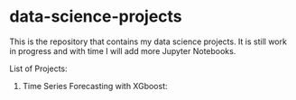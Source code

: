 # data-science-projects

This is the repository that contains my data science projects. It is still work in progress and with time I will add more Jupyter Notebooks.

List of Projects:

1. Time Series Forecasting with XGboost: 
